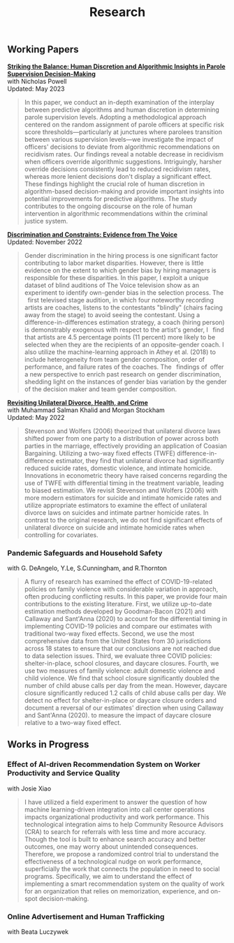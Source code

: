 ﻿---
layout: single
title: "Research"
permalink: /research/
author_profile: true

---

## Working Papers

**[Striking the Balance: Human Discretion and Algorithmic Insights in Parole Supervision Decision-Making](https://assamidanov.github.io/files/Supervision_Paper.pdf)** <br>
with Nicholas Powell<br>
Updated: May 2023 

>In this paper, we conduct an in-depth examination of the interplay between predictive algorithms and human discretion in determining parole supervision levels. Adopting a methodological approach centered on the random assignment of parole officers at specific risk score thresholds—particularly at junctures where parolees transition between various supervision levels—we investigate the impact of officers' decisions to deviate from algorithmic recommendations on recidivism rates. Our findings reveal a notable decrease in recidivism when officers override algorithmic suggestions. Intriguingly, harsher override decisions consistently lead to reduced recidivism rates, whereas more lenient decisions don't display a significant effect. These findings highlight the crucial role of human discretion in algorithm-based decision-making and provide important insights into potential improvements for predictive algorithms. The study contributes to the ongoing discourse on the role of human intervention in algorithmic recommendations within the criminal justice system.


**[Discrimination and Constraints: Evidence from The Voice](https://assamidanov.github.io/files/Discrimination_Job_Market_Paper.pdf)** <br>
Updated: November 2022 

>Gender discrimination in the hiring process is one significant factor contributing to labor market disparities. However, there is little evidence on the extent to which gender bias by hiring managers is responsible
for these disparities. In this paper, I exploit a unique dataset of blind auditions of The Voice television
show as an experiment to identify own-gender bias in the selection process. The  first televised stage audition, in which four noteworthy recording artists are coaches, listens to the contestants "blindly" (chairs
facing away from the stage) to avoid seeing the contestant. Using a difference-in-differences estimation
strategy, a coach (hiring person) is demonstrably exogenous with respect to the artist's gender, I  find that
artists are 4.5 percentage points (11 percent) more likely to be selected when they are the recipients of
an opposite-gender coach. I also utilize the machine-learning approach in Athey et al. (2018) to include
heterogeneity from team gender composition, order of performance, and failure rates of the coaches. The
 findings of offer a new perspective to enrich past research on gender discrimination, shedding light on the
instances of gender bias variation by the gender of the decision maker and team gender composition.

**[Revisiting Unilateral Divorce, Health, and Crime](https://assamidanov.github.io/files/Divorce_Coauthorship_Paper.pdf)** <br>
with Muhammad Salman Khalid and Morgan Stockham <br>
Updated: May 2022  

> Stevenson and Wolfers (2006) theorized that unilateral divorce laws shifted power from one party to a distribution of power across both parties in the marriage, effectively providing an application of Coasian Bargaining. Utilizing a two-way fixed effects (TWFE) difference-in-difference estimator, they find that unilateral divorce had significantly reduced suicide rates, domestic violence, and intimate homicide. Innovations in econometric theory have raised concerns regarding the use of TWFE with differential timing in the treatment variable, leading to biased estimation. We revisit Stevenson and Wolfers (2006) with more modern estimators for suicide and intimate homicide rates and utilize appropriate estimators to examine the effect of unilateral divorce laws on suicides and intimate partner homicide rates. In contrast to the original research, we do not find significant effects of unilateral divorce on suicide and intimate homicide rates when controlling for covariates.

### Pandemic Safeguards and Household Safety
with G. DeAngelo, Y.Le, S.Cunningham, and R.Thornton


> A flurry of research has examined the effect of COVID-19-related policies on family violence with considerable variation in approach, often producing conflicting results. In this paper, we provide four main contributions to the existing literature. First, we utilize up-to-date estimation methods developed by Goodman-Bacon (2021) and Callaway and Sant'Anna (2020) to account for the differential timing in implementing COVID-19 policies and compare our estimates with traditional two-way fixed effects. Second, we use the most comprehensive data from the United States from 30 jurisdictions across 18 states to ensure that our conclusions are not reached due to data selection issues. Third, we evaluate three COVID policies: shelter-in-place, school closures, and daycare closures. Fourth, we use two measures of family violence: adult domestic violence and child violence. We find that school closure significantly doubled the number of child abuse calls per day from the mean. However, daycare closure significantly reduced 1.2 calls of child abuse calls per day. We detect no effect for shelter-in-place or daycare closure orders and document a reversal of our estimates' direction when using Callaway and Sant'Anna (2020). to measure the impact of daycare closure relative to a two-way fixed effect.


## Works in Progress

### Effect of AI-driven Recommendation System on Worker Productivity and Service Quality
with Josie Xiao

> I have utilized a field experiment to answer the question of how machine learning-driven integration into call center operations impacts organizational productivity and work performance. This technological integration aims to help Community Resource Advisors (CRA) to search for referrals with less time and more accuracy. Though the tool is built to enhance search accuracy and better outcomes, one may worry about unintended consequences. Therefore, we propose a randomized control trial to understand the effectiveness of a technological nudge on work performance, superficially the work that connects the population in need to social programs. Specifically, we aim to understand the effect of implementing a smart recommendation system on the quality of work for an organization that relies on memorization, experience, and on-spot decision-making.

### Online Advertisement and Human Trafficking
with Beata Luczywek
